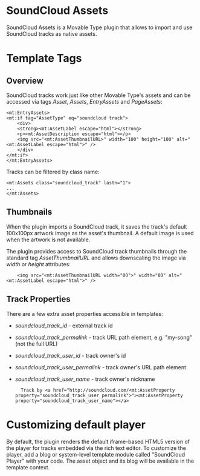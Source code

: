 # SoundCloud Assets

SoundCloud Assets is a Movable Type plugin that allows to import and use SoundCloud tracks as native assets.

# Template Tags

## Overview

SoundCloud tracks work just like other Movable Type's assets and can be accessed via tags *Asset*, *Assets*, *EntryAssets* and *PageAssets*:

    <mt:EntryAssets>
    <mt:if tag="AssetType" eq="soundcloud track">
        <div>
        <strong><mt:AssetLabel escape="html"></strong>
        <p><mt:AssetDescription escape="html"></p>
        <img src="<mt:AssetThumbnailURL>" width="100" height="100" alt="<mt:AssetLabel escape="html">" />
        </div>
    </mt:if>
    </mt:EntryAssets>

Tracks can be filtered by class name:

    <mt:Assets class="soundcloud_track" lastn="1">
    ...
    </mt:Assets>

## Thumbnails

When the plugin imports a SoundCloud track, it saves the track's default 100x100px artwork image as the asset's thumbnail. A default image is used when the artwork is not available.

The plugin provides access to SoundCloud track thumbnails through the standard tag *AssetThumbnailURL* and allows downscaling the image via *width* or *height* attributes:

        <img src="<mt:AssetThumbnailURL width="80">" width="80" alt="<mt:AssetLabel escape="html">" />

## Track Properties

There are a few extra asset properties accessible in templates:

* *soundcloud_track_id* - external track id
* *soundcloud_track_permalink* - track URL path element, e.g. "my-song" (not the full URL)
* *soundcloud_track_user_id* - track owner's id
* *soundcloud_track_user_permalink* - track owner's URL path element
* *soundcloud_track_user_name* - track owner's nickname

        Track by <a href="http://soundcloud.com/<mt:AssetProperty property="soundcloud_track_user_permalink">"><mt:AssetProperty property="soundcloud_track_user_name"></a>

# Customizing default player

By default, the plugin renders the default iframe-based HTML5 version of the player for tracks embedded via the rich text editor. To customize the player, add a blog or system-level template module called "SoundCloud Player" with your code. The asset object and its blog will be available in the template context.
